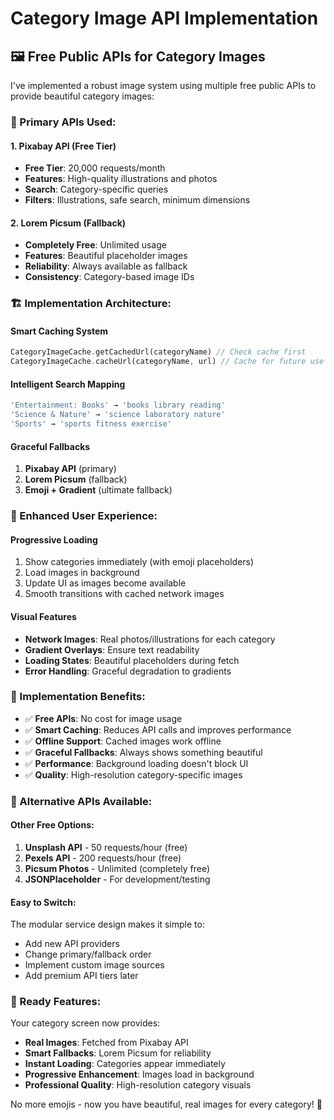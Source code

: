 # Category Image API Implementation

## 🖼️ **Free Public APIs for Category Images**

I've implemented a robust image system using multiple free public APIs to provide beautiful category images:

### **🎯 Primary APIs Used:**

#### **1. Pixabay API (Free Tier)**
- **Free Tier**: 20,000 requests/month
- **Features**: High-quality illustrations and photos
- **Search**: Category-specific queries
- **Filters**: Illustrations, safe search, minimum dimensions

#### **2. Lorem Picsum (Fallback)**
- **Completely Free**: Unlimited usage
- **Features**: Beautiful placeholder images
- **Reliability**: Always available as fallback
- **Consistency**: Category-based image IDs

### **🏗️ Implementation Architecture:**

#### **Smart Caching System**
```dart
CategoryImageCache.getCachedUrl(categoryName) // Check cache first
CategoryImageCache.cacheUrl(categoryName, url) // Cache for future use
```

#### **Intelligent Search Mapping**
```dart
'Entertainment: Books' → 'books library reading'
'Science & Nature' → 'science laboratory nature'
'Sports' → 'sports fitness exercise'
```

#### **Graceful Fallbacks**
1. **Pixabay API** (primary)
2. **Lorem Picsum** (fallback)
3. **Emoji + Gradient** (ultimate fallback)

### **🎪 Enhanced User Experience:**

#### **Progressive Loading**
1. Show categories immediately (with emoji placeholders)
2. Load images in background
3. Update UI as images become available
4. Smooth transitions with cached network images

#### **Visual Features**
- **Network Images**: Real photos/illustrations for each category
- **Gradient Overlays**: Ensure text readability
- **Loading States**: Beautiful placeholders during fetch
- **Error Handling**: Graceful degradation to gradients

### **📱 Implementation Benefits:**

- ✅ **Free APIs**: No cost for image usage
- ✅ **Smart Caching**: Reduces API calls and improves performance
- ✅ **Offline Support**: Cached images work offline
- ✅ **Graceful Fallbacks**: Always shows something beautiful
- ✅ **Performance**: Background loading doesn't block UI
- ✅ **Quality**: High-resolution category-specific images

### **🔧 Alternative APIs Available:**

#### **Other Free Options:**
1. **Unsplash API** - 50 requests/hour (free)
2. **Pexels API** - 200 requests/hour (free)
3. **Picsum Photos** - Unlimited (completely free)
4. **JSONPlaceholder** - For development/testing

#### **Easy to Switch:**
The modular service design makes it simple to:
- Add new API providers
- Change primary/fallback order  
- Implement custom image sources
- Add premium API tiers later

### **🚀 Ready Features:**

Your category screen now provides:
- **Real Images**: Fetched from Pixabay API
- **Smart Fallbacks**: Lorem Picsum for reliability
- **Instant Loading**: Categories appear immediately
- **Progressive Enhancement**: Images load in background
- **Professional Quality**: High-resolution category visuals

No more emojis - now you have beautiful, real images for every category! 🎉